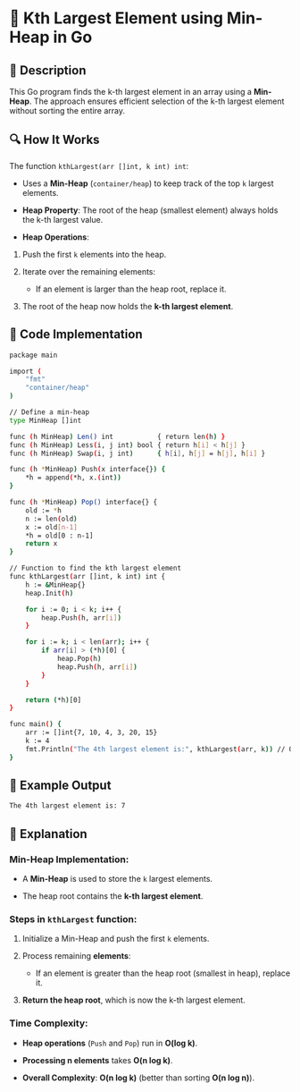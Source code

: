 # 📌 Kth Largest Element using Min-Heap in Go

## 🚀 Description
This Go program finds the k-th largest element in an array using a **Min-Heap**. The approach ensures efficient selection of the k-th largest element without sorting the entire array.

## 🔍 How It Works
The function `kthLargest(arr []int, k int) int`:

- Uses a **Min-Heap** (`container/heap`) to keep track of the top `k` largest elements.

- **Heap Property**: The root of the heap (smallest element) always holds the k-th largest value.

- **Heap Operations**:

1. Push the first `k` elements into the heap.

2. Iterate over the remaining elements:

    - If an element is larger than the heap root, replace it.

3. The root of the heap now holds the **k-th largest element**.

## 📜 Code Implementation
```sh
package main

import (
    "fmt"
    "container/heap"
)

// Define a min-heap
type MinHeap []int

func (h MinHeap) Len() int           { return len(h) }
func (h MinHeap) Less(i, j int) bool { return h[i] < h[j] }
func (h MinHeap) Swap(i, j int)      { h[i], h[j] = h[j], h[i] }

func (h *MinHeap) Push(x interface{}) {
    *h = append(*h, x.(int))
}

func (h *MinHeap) Pop() interface{} {
    old := *h
    n := len(old)
    x := old[n-1]
    *h = old[0 : n-1]
    return x
}

// Function to find the kth largest element
func kthLargest(arr []int, k int) int {
    h := &MinHeap{}
    heap.Init(h)

    for i := 0; i < k; i++ {
        heap.Push(h, arr[i])
    }

    for i := k; i < len(arr); i++ {
        if arr[i] > (*h)[0] {
            heap.Pop(h)
            heap.Push(h, arr[i])
        }
    }

    return (*h)[0]
}

func main() {
    arr := []int{7, 10, 4, 3, 20, 15}
    k := 4
    fmt.Println("The 4th largest element is:", kthLargest(arr, k)) // Output: 7
}
```
## 🎯 Example Output
```sh
The 4th largest element is: 7
```

## 📂 Explanation
### Min-Heap Implementation:
- A **Min-Heap** is used to store the `k` largest elements.

- The heap root contains the **k-th largest element**.

### Steps in `kthLargest` function:
1. Initialize a Min-Heap and push the first `k` elements.

2. Process remaining **elements**:

   - If an element is greater than the heap root (smallest in heap), replace it.

3. **Return the heap root**, which is now the k-th largest element.

### Time Complexity:
- **Heap operations** (`Push` and `Pop`) run in **O(log k)**.

- **Processing n elements** takes **O(n log k)**.

- **Overall Complexity**: **O(n log k)** (better than sorting **O(n log n)**).

